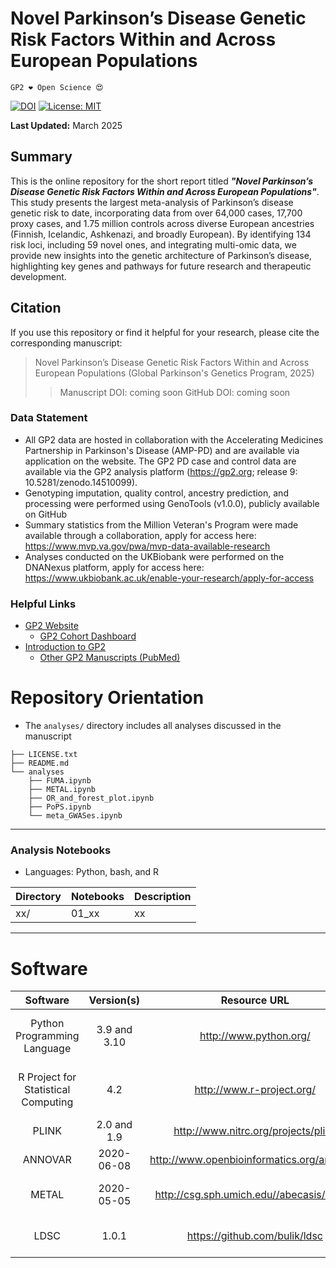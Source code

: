 # Novel Parkinson’s Disease Genetic Risk Factors Within and Across European Populations

`GP2 ❤️ Open Science 😍`

[![DOI](https://zenodo.org/badge/943407879.svg)](https://doi.org/10.5281/zenodo.15013321)
[![License: MIT](https://img.shields.io/badge/License-MIT-yellow.svg)](https://opensource.org/licenses/MIT)

**Last Updated:** March 2025

## Summary
This is the online repository for the short report titled ***"Novel Parkinson’s Disease Genetic Risk Factors Within and Across European Populations"***. This study presents the largest meta-analysis of Parkinson’s disease genetic risk to date, incorporating data from over 64,000 cases, 17,700 proxy cases, and 1.75 million controls across diverse European ancestries (Finnish, Icelandic, Ashkenazi, and broadly European). By identifying 134 risk loci, including 59 novel ones, and integrating multi-omic data, we provide new insights into the genetic architecture of Parkinson’s disease, highlighting key genes and pathways for future research and therapeutic development.

## Citation
If you use this repository or find it helpful for your research, please cite the corresponding manuscript:

> Novel Parkinson’s Disease Genetic Risk Factors Within and Across European Populations (Global Parkinson's Genetics Program, 2025)
>> Manuscript DOI: coming soon
>>  GitHub DOI: coming soon

### Data Statement 
* All GP2 data are hosted in collaboration with the Accelerating Medicines Partnership in Parkinson's Disease (AMP-PD) and are available via application on the website. The GP2 PD case and control data are available via the GP2 analysis platform (https://gp2.org; release 9: 10.5281/zenodo.14510099). 
* Genotyping imputation, quality control, ancestry prediction, and processing were performed using GenoTools (v1.0.0), publicly available on GitHub
* Summary statistics from the Million Veteran's Program were made available through a collaboration, apply for access here: https://www.mvp.va.gov/pwa/mvp-data-available-research
* Analyses conducted on the UKBiobank were performed on the DNANexus platform, apply for access here: https://www.ukbiobank.ac.uk/enable-your-research/apply-for-access


### Helpful Links 
- [GP2 Website](https://gp2.org/)
    - [GP2 Cohort Dashboard](https://gp2.org/cohort-dashboard-advanced/)
- [Introduction to GP2](https://movementdisorders.onlinelibrary.wiley.com/doi/10.1002/mds.28494)
    - [Other GP2 Manuscripts (PubMed)](https://pubmed.ncbi.nlm.nih.gov/?term=%22global+parkinson%27s+genetics+program%22)



# Repository Orientation 
- The `analyses/` directory includes all analyses discussed in the manuscript

```
├── LICENSE.txt
├── README.md
└── analyses
    ├── FUMA.ipynb
    ├── METAL.ipynb
    ├── OR_and_forest_plot.ipynb
    ├── PoPS.ipynb
    └── meta_GWASes.ipynb
```

---
### Analysis Notebooks
* Languages: Python, bash, and R

| Directory  | Notebooks                | Description                                                                       |
|------------|--------------------------|-----------------------------------------------------------------------------------|
| xx/    | 01_xx    | xx    |



---

# Software 
|               Software              |  Version(s) |                              Resource URL                              |       RRID      |                                               Notes                                               |   |
|:-----------------------------------:|:-----------:|:----------------------------------------------------------------------:|:---------------:|:-------------------------------------------------------------------------------------------------:|:-:|
|     Python Programming Language     | 3.9 and 3.10 |                         http://www.python.org/                         | RRID:SCR_008394 | pandas; numpy; seaborn; matplotlib; statsmodel; used for general data wrangling/plotting/analyses |   |
| R Project for Statistical Computing |     4.2     |                        http://www.r-project.org/                       | RRID:SCR_001905 |   tidyverse; dplyr; tidyr; ggplot; data.table; used for general data wrangling/plotting/analyses  |   |
|                PLINK                |     2.0 and 1.9    |                   http://www.nitrc.org/projects/plink                  | RRID:SCR_001757 |                                     used for genetic analyses                                     |   |
| ANNOVAR | 2020-06-08 | http://www.openbioinformatics.org/annovar/	| RRID:SCR_012821 | Genetic annotation software |
|                METAL                |      2020-05-05     |         http://csg.sph.umich.edu//abecasis/Metal/        | RRID:SCR_002013 |                                       used for averaging effect allele frequency in meta-analyses                                      |
| LDSC | 1.0.1 | https://github.com/bulik/ldsc | RRID:SCR_022801 | used for estimating heritability and genetic correlation | 
